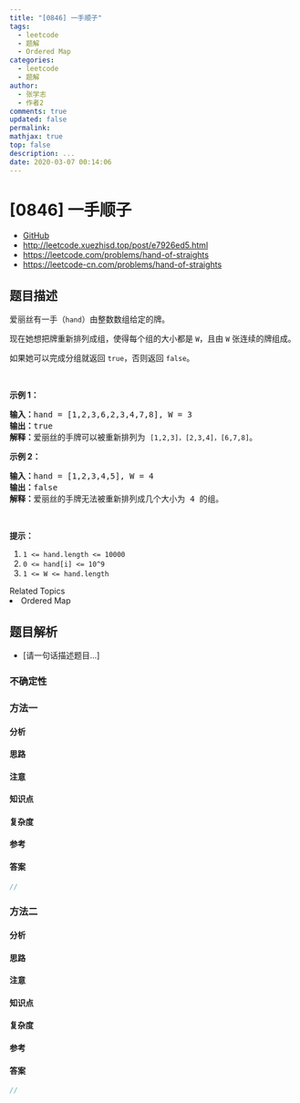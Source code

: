 ```yaml
---
title: "[0846] 一手顺子"
tags:
  - leetcode
  - 题解
  - Ordered Map
categories:
  - leetcode
  - 题解
author:
  - 张学志
  - 作者2
comments: true
updated: false
permalink:
mathjax: true
top: false
description: ...
date: 2020-03-07 00:14:06
---
```



# [0846] 一手顺子
* [GitHub](https://github.com/algoboy101/LeetCodeCrowdsource/tree/master/_posts/QA/%5B0846%5D%20%E4%B8%80%E6%89%8B%E9%A1%BA%E5%AD%90.md)
* http://leetcode.xuezhisd.top/post/e7926ed5.html
* https://leetcode.com/problems/hand-of-straights
* https://leetcode-cn.com/problems/hand-of-straights


## 题目描述

<p>爱丽丝有一手（<code>hand</code>）由整数数组给定的牌。&nbsp;</p>

<p>现在她想把牌重新排列成组，使得每个组的大小都是 <code>W</code>，且由 <code>W</code> 张连续的牌组成。</p>

<p>如果她可以完成分组就返回 <code>true</code>，否则返回 <code>false</code>。</p>

<p>&nbsp;</p>

<ol>
</ol>

<p><strong>示例 1：</strong></p>

<pre><strong>输入：</strong>hand = [1,2,3,6,2,3,4,7,8], W = 3
<strong>输出：</strong>true
<strong>解释：</strong>爱丽丝的手牌可以被重新排列为 <code>[1,2,3]，[2,3,4]，[6,7,8]</code>。</pre>

<p><strong>示例 2：</strong></p>

<pre><strong>输入：</strong>hand = [1,2,3,4,5], W = 4
<strong>输出：</strong>false
<strong>解释：</strong>爱丽丝的手牌无法被重新排列成几个大小为 4 的组。</pre>

<p>&nbsp;</p>

<p><strong>提示：</strong></p>

<ol>
	<li><code>1 &lt;= hand.length &lt;= 10000</code></li>
	<li><code>0 &lt;= hand[i]&nbsp;&lt;= 10^9</code></li>
	<li><code>1 &lt;= W &lt;= hand.length</code></li>
</ol>
<div><div>Related Topics</div><div><li>Ordered Map</li></div></div>


## 题目解析
* [请一句话描述题目...]

### 不确定性


### 方法一

#### 分析

#### 思路

#### 注意

#### 知识点

#### 复杂度

#### 参考

#### 答案

```cpp
//
```


### 方法二

#### 分析

#### 思路

#### 注意

#### 知识点

#### 复杂度

#### 参考

#### 答案

```cpp
//
```


